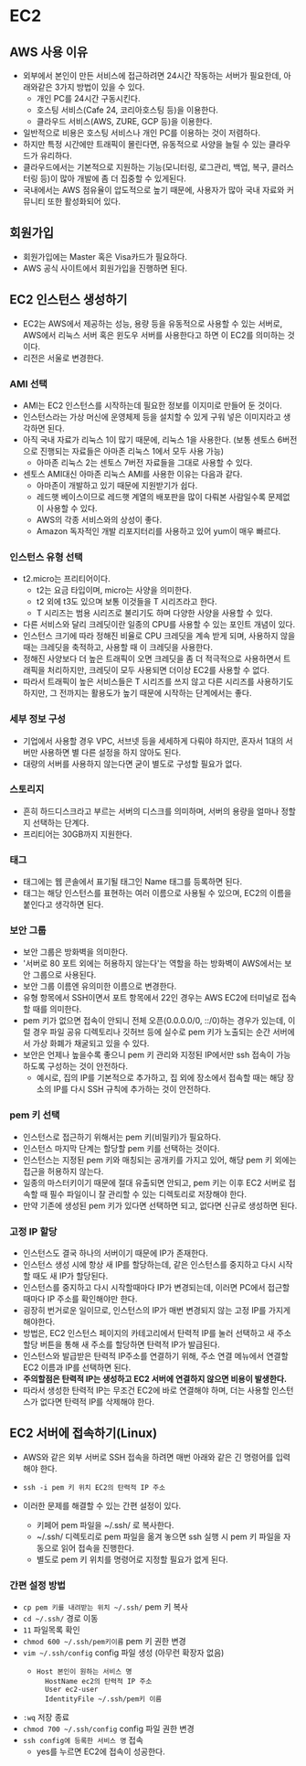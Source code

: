 # EC2
## AWS 사용 이유
* 외부에서 본인이 만든 서비스에 접근하려면 24시간 작동하는 서버가 필요한데, 아래와같은 3가지 방법이 있을 수 있다.
  * 개인 PC를 24시간 구동시킨다.
  * 호스팅 서비스(Cafe 24, 코리아호스팅 등)을 이용한다.
  * 클라우드 서비스(AWS, ZURE, GCP 등)을 이용한다.
* 일반적으로 비용은 호스팅 서비스나 개인 PC를 이용하는 것이 저렴하다.
* 하지만 특정 시간에만 트래픽이 몰린다면, 유동적으로 사양을 늘릴 수 있는 클라우드가 유리하다.
* 클라우드에서는 기본적으로 지원하는 기능(모니터링, 로그관리, 백업, 복구, 클러스터링 등)이 많아 개발에 좀 더 집중할 수 있게된다.
* 국내에서는 AWS 점유율이 압도적으로 높기 때문에, 사용자가 많아 국내 자료와 커뮤니티 또한 활성화되어 있다.

## 회원가입
* 회원가입에는 Master 혹은 Visa카드가 필요하다.
* AWS 공식 사이트에서 회원가입을 진행하면 된다.

## EC2 인스턴스 생성하기
* EC2는 AWS에서 제공하는 성능, 용량 등을 유동적으로 사용할 수 있는 서버로, AWS에서 리눅스 서버 혹은 윈도우 서버를 사용한다고 하면 이 EC2를 의미하는 것이다.
* 리전은 서울로 변경한다.

### AMI 선택
* AMI는 EC2 인스턴스를 시작하는데 필요한 정보를 이지미로 만들어 둔 것이다.
* 인스턴스라는 가상 머신에 운영체제 등을 설치할 수 있게 구워 넣은 이미지라고 생각하면 된다.
* 아직 국내 자료가 리눅스 1이 많기 때문에, 리눅스 1을 사용한다. (보통 센토스 6버전으로 진행되는 자료들은 아마존 리눅스 1에서 모두 사용 가능)
  * 아마존 리눅스 2는 센토스 7버전 자료들을 그대로 사용할 수 있다.
* 센토스 AMI대신 아마존 리눅스 AMI를 사용한 이유는 다음과 같다.
  * 아마존이 개발하고 있기 때문에 지원받기가 쉽다.
  * 레드햇 베이스이므로 레드햇 계열의 배포판을 많이 다뤄본 사람일수록 문제없이 사용할 수 있다.
  * AWS의 각종 서비스와의 상성이 좋다.
  * Amazon 독자적인 개발 리포지터리를 사용하고 있어 yum이 매우 빠르다.

### 인스턴스 유형 선택
* t2.micro는 프리티어이다.
  * t2는 요금 타입이며, micro는 사양을 의미한다.
  * t2 외에 t3도 있으며 보통 이것들을 T 시리즈라고 한다.
  * T 시리즈는 범용 시리즈로 불리기도 하며 다양한 사양을 사용할 수 있다.
* 다른 서비스와 달리 크레딧이란 일종의 CPU를 사용할 수 있는 포인트 개념이 있다.
* 인스턴스 크기에 따라 정해진 비율로 CPU 크레딧을 계속 받게 되며, 사용하지 않을 때는 크레딧을 축적하고, 사용할 때 이 크레딧을 사용한다.
* 정해진 사양보다 더 높은 트래픽이 오면 크레딧을 좀 더 적극적으로 사용하면서 트래픽을 처리하지만, 크레딧이 모두 사용되면 더이상 EC2를 사용할 수 없다.
* 따라서 트래픽이 높은 서비스들은 T 시리즈를 쓰지 않고 다른 시리즈를 사용하기도 하지만, 그 전까지는 활용도가 높기 때문에 시작하는 단계에서는 좋다.

### 세부 정보 구성
* 기업에서 사용할 경우 VPC, 서브넷 등을 세세하게 다뤄야 하지만, 혼자서 1대의 서버만 사용하면 별 다른 설정을 하지 않아도 된다.
* 대량의 서버를 사용하지 않는다면 굳이 별도로 구성할 필요가 없다.

### 스토리지
* 흔히 하드디스크라고 부르는 서버의 디스크를 의미하며, 서버의 용량을 얼마나 정할지 선택하는 단계다. 
* 프리티어는 30GB까지 지원한다.

### 태그
* 태그에는 웹 콘솔에서 표기될 태그인 Name 태그를 등록하면 된다.
* 태그는 해당 인스턴스를 표현하는 여러 이름으로 사용될 수 있으며, EC2의 이름을 붙인다고 생각하면 된다.

### 보안 그룹
* 보안 그룹은 방화벽을 의미한다.
* '서버로 80 포트 외에는 허용하지 않는다'는 역할을 하는 방화벽이 AWS에서는 보안 그룹으로 사용된다.
* 보안 그룹 이름엔 유의미한 이름으로 변경한다.
* 유형 항목에서 SSH이면서 포트 항목에서 22인 경우는 AWS EC2에 터미널로 접속할 때를 의미한다.
* pem 키가 없으면 접속이 안되니 전체 오픈(0.0.0.0/0, ::/0)하는 경우가 있는데, 이럴 경우 파일 공유 디렉토리나 깃허브 등에 실수로 pem 키가 노출되는 순간 서버에서 가상 화폐가 채굴되고 있을 수 있다.
* 보안은 언제나 높을수록 좋으니 pem 키 관리와 지정된 IP에서만 ssh 접속이 가능하도록 구성하는 것이 안전하다.
  * 예시로, 집의 IP를 기본적으로 추가하고, 집 외에 장소에서 접속할 때는 해당 장소의 IP를 다시 SSH 규칙에 추가하는 것이 안전하다.

### pem 키 선택
* 인스턴스로 접근하기 위해서는 pem 키(비밀키)가 필요하다.
* 인스턴스 마지막 단계는 할당할 pem 키를 선택하는 것이다.
* 인스턴스는 지정된 pem 키와 매칭되는 공개키를 가지고 있어, 해당 pem 키 외에는 접근을 허용하지 않는다.
* 일종의 마스터키이기 때문에 절대 유출되면 안되고, pem 키는 이후 EC2 서버로 접속할 때 필수 파일이니 잘 관리할 수 있는 디렉토리로 저장해야 한다.
* 만약 기존에 생성된 pem 키가 있다면 선택하면 되고, 없다면 신규로 생성하면 된다.

### 고정 IP 할당
* 인스턴스도 결국 하나의 서버이기 때문에 IP가 존재한다.
* 인스턴스 생성 시에 항상 새 IP를 할당하는데, 같은 인스턴스를 중지하고 다시 시작할 때도 새 IP가 할당된다.
* 인스턴스를 중지하고 다시 시작할때마다 IP가 변경되는데, 이러면 PC에서 접근할 때마다 IP 주소를 확인해야만 한다.
* 굉장히 번거로운 일이므로, 인스턴스의 IP가 매번 변경되지 않는 고정 IP를 가지게 해야한다.
* 방법은, EC2 인스턴스 페이지의 카테고리에서 탄력적 IP를 눌러 선택하고 새 주소 할당 버튼을 통해 새 주소를 할당하면 탄력적 IP가 발급된다.
* 인스턴스와 발급받은 탄력적 IP주소를 연결하기 위해, 주소 연결 메뉴에서 연결할 EC2 이름과 IP를 선택하면 된다.
* **주의할점은 탄력적 IP는 생성하고 EC2 서버에 연결하지 않으면 비용이 발생한다.**
* 따라서 생성한 탄력적 IP는 무조건 EC2에 바로 연결해야 하며, 더는 사용할 인스턴스가 없다면 탄력적 IP를 삭제해야 한다.

## EC2 서버에 접속하기(Linux)
* AWS와 같은 외부 서버로 SSH 접속을 하려면 매번 아래와 같은 긴 명령어를 입력해야 한다.
* `ssh -i pem 키 위치 EC2의 탄력적 IP 주소` 

* 이러한 문제를 해결할 수 있는 간편 설정이 있다.
  * 키페어 pem 파일을 ~/.ssh/ 로 복사한다.
  * ~/.ssh/ 디렉토리로 pem 파일을 옮겨 놓으면 ssh 실행 시 pem 키 파일을 자동으로 읽어 접속을 진행한다.
  * 별도로 pem 키 위치를 명령어로 지정할 필요가 없게 된다.
### 간편 설정 방법
* `cp pem 키를 내려받는 위치 ~/.ssh/` pem 키 복사
* `cd ~/.ssh/` 경로 이동
* `11` 파일목록 확인
* `chmod 600 ~/.ssh/pem키이름` pem 키 권한 변경
* `vim ~/.ssh/config` config 파일 생성 (아무런 확장자 없음)
  * ```
    Host 본인이 원하는 서비스 명
      HostName ec2의 탄력적 IP 주소
      User ec2-user
      IdentityFile ~/.ssh/pem키 이름
    ```
* `:wq` 저장 종료
* `chmod 700 ~/.ssh/config` config 파일 권한 변경
* `ssh config에 등록한 서비스 명` 접속
  * yes를 누르면 EC2에 접속이 성공한다.
